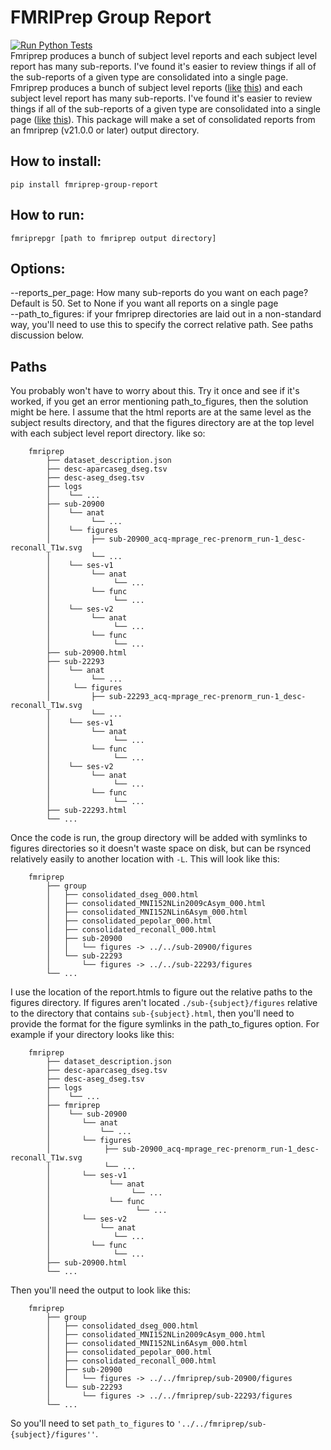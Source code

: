 # FMRIPrep Group Report
[![Run Python Tests](https://github.com/nimh-comppsych/fmriprep-group-report/actions/workflows/ci.yml/badge.svg)](https://github.com/nimh-comppsych/fmriprep-group-report/actions/workflows/ci.yml)  
Fmriprep produces a bunch of subject level reports and each subject level report has many sub-reports. 
I've found it's easier to review things if all of the sub-reports of a given type are consolidated into a single page. 
Fmriprep produces a bunch of subject level reports ([like](https://nimh-comppsych.github.io/fmriprep-group-report/fmriprepgr/test/data/fmriprep/sub-20900.html) [this](https://nimh-comppsych.github.io/fmriprep-group-report//fmriprepgr/test/data/fmriprep/sub-22293.html)) and each subject level report has many sub-reports. 
I've found it's easier to review things if all of the sub-reports of a given type are consolidated into a single page ([like](https://nimh-comppsych.github.io/fmriprep-group-report/fmriprepgr/test/data/fmriprep/group/consolidated_dseg_000.html) [this](https://nimh-comppsych.github.io/fmriprep-group-report//fmriprepgr/test/data/fmriprep/group/consolidated_reconall_000.html)). 
This package will make a set of consolidated reports from an fmriprep (v21.0.0 or later) output directory.

## How to install:
`pip install fmriprep-group-report`  

## How to run:
`fmriprepgr [path to fmriprep output directory]`

## Options: 
--reports_per_page: How many sub-reports do you want on each page? Default is 50. 
Set to None if you want all reports on a single page  
--path_to_figures: if your fmriprep directories are laid out in a non-standard way, you'll need to use this to specify
the correct relative path. See paths discussion below.

## Paths
You probably won't have to worry about this. Try it once and see if it's worked, if you get an error mentioning 
path_to_figures, then the solution might be here.
I assume that the html reports are at the same level as the subject results directory,
and that the figures directory are at the top level with each subject level report directory. like so:
```commandline
    fmriprep
        ├── dataset_description.json
        ├── desc-aparcaseg_dseg.tsv
        ├── desc-aseg_dseg.tsv
        ├── logs
        │    └── ...
        ├── sub-20900
        │    └── anat
        │         └── ...
        │    └── figures
        │         ├── sub-20900_acq-mprage_rec-prenorm_run-1_desc-reconall_T1w.svg
        │         └── ...
        │    └── ses-v1
        │         └── anat
        │              └── ...
        │         └── func
        │              └── ...
        │    └── ses-v2
        │         └── anat
        │              └── ...
        │         └── func
        │              └── ...
        ├── sub-20900.html
        ├── sub-22293
        │    └── anat
        │         └── ...
        │     └── figures
        │         ├── sub-22293_acq-mprage_rec-prenorm_run-1_desc-reconall_T1w.svg
        │         └── ...
        │    └── ses-v1
        │         └── anat
        │              └── ...
        │         └── func
        │              └── ...
        │    └── ses-v2
        │         └── anat
        │              └── ...
        │         └── func
        │              └── ...
        ├── sub-22293.html
        └── ...
```
Once the code is run, the group directory will be added with symlinks to figures directories so it doesn't waste space 
on disk, but can be rsynced relatively easily to another location with `-L`. This will look like this:
```commandline
    fmriprep
        ├── group
        │   ├── consolidated_dseg_000.html
        │   ├── consolidated_MNI152NLin2009cAsym_000.html
        │   ├── consolidated_MNI152NLin6Asym_000.html
        │   ├── consolidated_pepolar_000.html
        │   ├── consolidated_reconall_000.html
        │   ├── sub-20900
        │   │   └── figures -> ../../sub-20900/figures
        │   └── sub-22293
        │       └── figures -> ../../sub-22293/figures
        └── ...
```
I use the location of the report.htmls to figure out the relative paths to the figures directory. 
If figures aren't located `./sub-{subject}/figures` relative to the directory that contains `sub-{subject}.html`, 
then you'll need to provide the format for the figure symlinks in the path_to_figures option. For example if your directory
looks like this:
```commandline
    fmriprep
        ├── dataset_description.json
        ├── desc-aparcaseg_dseg.tsv
        ├── desc-aseg_dseg.tsv
        ├── logs
        │    └── ...
        ├── fmriprep
        │    └── sub-20900
        │       └── anat
        │           └── ...
        │       └── figures
        │            ├── sub-20900_acq-mprage_rec-prenorm_run-1_desc-reconall_T1w.svg
        │            └── ...
        │       └── ses-v1
        │             └── anat
        │                  └── ...
        │             └── func
        │                   └── ...
        │       └── ses-v2
        │           └── anat
        │              └── ...
        │         └── func
        │              └── ...
        ├── sub-20900.html
        └── ...
```
Then you'll need the output to look like this:
```commandline
    fmriprep
        ├── group
        │   ├── consolidated_dseg_000.html
        │   ├── consolidated_MNI152NLin2009cAsym_000.html
        │   ├── consolidated_MNI152NLin6Asym_000.html
        │   ├── consolidated_pepolar_000.html
        │   ├── consolidated_reconall_000.html
        │   ├── sub-20900
        │   │   └── figures -> ../../fmriprep/sub-20900/figures
        │   └── sub-22293
        │       └── figures -> ../../fmriprep/sub-22293/figures
        └── ...
```
So you'll need to set `path_to_figures` to `'../../fmriprep/sub-{subject}/figures''`. 
